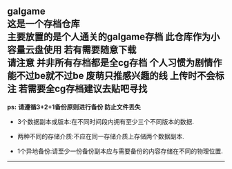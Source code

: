 **galgame** <br>
**这是一个存档仓库** <br>
**主要放置的是个人通关的galgame存档 此仓库作为小容量云盘使用 若有需要随意下载** <br>
**请注意 并非所有存档都是全cg存档 个人习惯为剧情作能不过be就不过be 废萌只推感兴趣的线 上传时不会标注 若需要全cg存档建议去贴吧寻找** <br>
---
**ps:** __请遵循3+2+1备份原则进行备份 防止文件丢失__ <br>
* 3个数据副本或版本:在不同时间段内拥有至少三个不同版本的数据. <br>

* 两种不同的存储介质:不应在同一存储介质上存储两个数据副本. <br>

* 1个异地备份:请至少一份备份副本应与需要备份的内容存储在不同的物理位置.
---
